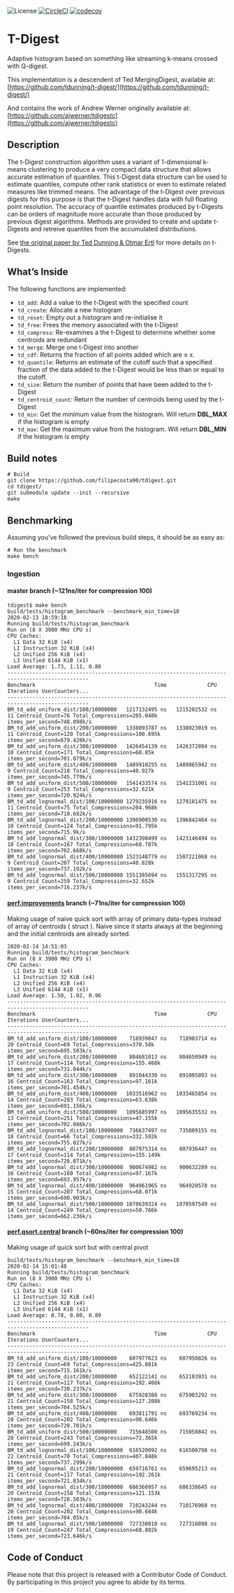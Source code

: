 
![License](https://img.shields.io/badge/License-MIT-blue.svg)
[![CircleCI](https://circleci.com/gh/RedisBloom/tdigest.svg?style=svg)](https://circleci.com/gh/RedisBloom/tdigest)
[![codecov](https://codecov.io/gh/filipecosta90/tdigest/branch/master/graph/badge.svg)](https://codecov.io/gh/filipecosta90/tdigest)
# T-Digest

Adaptive histogram based on something like streaming k-means crossed with Q-digest.


This implementation is a descendent of Ted MergingDigest, available at:
[https://github.com/tdunning/t-digest/](https://github.com/tdunning/t-digest/)


And contains the work of  Andrew Werner originally available at:
[https://github.com/ajwerner/tdigestc](https://github.com/ajwerner/tdigestc)

## Description

The t-Digest construction algorithm uses a variant of 1-dimensional
k-means clustering to produce a very compact data structure that allows
accurate estimation of quantiles. This t-Digest data structure can be
used to estimate quantiles, compute other rank statistics or even to
estimate related measures like trimmed means. The advantage of the
t-Digest over previous digests for this purpose is that the t-Digest
handles data with full floating point resolution. The accuracy of
quantile estimates produced by t-Digests can be orders of magnitude more
accurate than those produced by previous digest algorithms. Methods are
provided to create and update t-Digests and retreive quantiles from the
accumulated distributions.

See [the original paper by Ted Dunning & Otmar
Ertl](https://arxiv.org/abs/1902.04023) for more details on t-Digests.

## What’s Inside

The following functions are implemented:

  - `td_add`: Add a value to the t-Digest with the specified count
  - `td_create`: Allocate a new histogram
  - `td_reset`: Empty out a histogram and re-initialise it
  - `td_free`: Frees the memory associated with the t-Digest
  - `td_compress`: Re-examines a the t-Digest to determine whether some centroids are redundant
  - `td_merge`: Merge one t-Digest into another
  - `td_cdf`:  Returns the fraction of all points added which are &le; x.
  - `td_quantile`: Returns an estimate of the cutoff such that a specified fraction of the data added to the t-Digest would be less than or equal to the cutoff.
  - `td_size`: Return the number of points that have been added to the t-Digest
  - `td_centroid_count`: Return the number of centroids being used by the t-Digest
  - `td_min`: Get the minimum value from the histogram.  Will return __DBL_MAX__ if the histogram is empty
  - `td_max`: Get the maximum value from the histogram.  Will return __DBL_MIN__ if the histogram is empty

## Build notes

``` 
# Build
git clone https://github.com/filipecosta90/tdigest.git
cd tdigest/
git submodule update --init --recursive
make
```
## Benchmarking

Assuming you've followed the previous build steps, it should be as easy as:
``` 
# Run the benchmark
make bench
```

### Ingestion

#### master branch (~121ns/iter for compression 100)
``` 
tdigest$ make bench
build/tests/histogram_benchmark --benchmark_min_time=10
2020-02-13 18:59:18
Running build/tests/histogram_benchmark
Run on (8 X 3900 MHz CPU s)
CPU Caches:
  L1 Data 32 KiB (x4)
  L1 Instruction 32 KiB (x4)
  L2 Unified 256 KiB (x4)
  L3 Unified 6144 KiB (x1)
Load Average: 1.73, 1.11, 0.88
------------------------------------------------------------------------------------------------
Benchmark                                      Time             CPU   Iterations UserCounters...
------------------------------------------------------------------------------------------------
BM_td_add_uniform_dist/100/10000000   1217132495 ns   1215202532 ns           11 Centroid_Count=76 Total_Compressions=205.048k items_per_second=748.098k/s
BM_td_add_uniform_dist/200/10000000   1338093787 ns   1338023019 ns           11 Centroid_Count=120 Total_Compressions=100.695k items_per_second=679.428k/s
BM_td_add_uniform_dist/300/10000000   1426454139 ns   1426372894 ns           10 Centroid_Count=171 Total_Compressions=60.85k items_per_second=701.079k/s
BM_td_add_uniform_dist/400/10000000   1489910255 ns   1489865942 ns            9 Centroid_Count=218 Total_Compressions=40.927k items_per_second=745.779k/s
BM_td_add_uniform_dist/500/10000000   1541433574 ns   1541231001 ns            9 Centroid_Count=253 Total_Compressions=32.621k items_per_second=720.924k/s
BM_td_add_lognormal_dist/100/10000000 1279235916 ns   1279181475 ns           11 Centroid_Count=75 Total_Compressions=204.968k items_per_second=710.682k/s
BM_td_add_lognormal_dist/200/10000000 1396900530 ns   1396842464 ns           10 Centroid_Count=124 Total_Compressions=91.795k items_per_second=715.9k/s
BM_td_add_lognormal_dist/300/10000000 1432398499 ns   1423146494 ns           10 Centroid_Count=167 Total_Compressions=60.787k items_per_second=702.668k/s
BM_td_add_lognormal_dist/400/10000000 1523148779 ns   1507221068 ns            9 Centroid_Count=207 Total_Compressions=40.828k items_per_second=737.192k/s
BM_td_add_lognormal_dist/500/10000000 1551385694 ns   1551317295 ns            9 Centroid_Count=259 Total_Compressions=32.652k items_per_second=716.237k/s
```

#### [perf.improvements](https://github.com/filipecosta90/tdigest/tree/perf.improvements) branch (~71ns/iter for compression 100)
Making usage of naive quick sort with array of primary data-types instead of array of centroids ( struct ). Naive since it starts always at the beginning and the initial centroids are already sorted.
```
2020-02-14 14:51:03
Running build/tests/histogram_benchmark
Run on (8 X 3900 MHz CPU s)
CPU Caches:
  L1 Data 32 KiB (x4)
  L1 Instruction 32 KiB (x4)
  L2 Unified 256 KiB (x4)
  L3 Unified 6144 KiB (x1)
Load Average: 1.50, 1.02, 0.96
------------------------------------------------------------------------------------------------
Benchmark                                      Time             CPU   Iterations UserCounters...
------------------------------------------------------------------------------------------------
BM_td_add_uniform_dist/100/10000000    718939047 ns    718903714 ns           20 Centroid_Count=69 Total_Compressions=370.58k items_per_second=695.503k/s
BM_td_add_uniform_dist/200/10000000    804681013 ns    804650949 ns           17 Centroid_Count=114 Total_Compressions=155.468k items_per_second=731.044k/s
BM_td_add_uniform_dist/300/10000000    891044330 ns    891005893 ns           16 Centroid_Count=163 Total_Compressions=97.161k items_per_second=701.454k/s
BM_td_add_uniform_dist/400/10000000   1033516962 ns   1033465854 ns           14 Centroid_Count=203 Total_Compressions=63.638k items_per_second=691.156k/s
BM_td_add_uniform_dist/500/10000000   1095685997 ns   1095635532 ns           13 Centroid_Count=251 Total_Compressions=47.155k items_per_second=702.086k/s
BM_td_add_lognormal_dist/100/10000000  736637497 ns    735809155 ns           18 Centroid_Count=66 Total_Compressions=332.592k items_per_second=755.027k/s
BM_td_add_lognormal_dist/200/10000000  807975314 ns    807936447 ns           17 Centroid_Count=114 Total_Compressions=155.149k items_per_second=728.071k/s
BM_td_add_lognormal_dist/300/10000000  900674982 ns    900632289 ns           16 Centroid_Count=160 Total_Compressions=97.167k items_per_second=693.957k/s
BM_td_add_lognormal_dist/400/10000000  964961965 ns    964920578 ns           15 Centroid_Count=207 Total_Compressions=68.071k items_per_second=690.903k/s
BM_td_add_lognormal_dist/500/10000000 1078639324 ns   1078597549 ns           14 Centroid_Count=249 Total_Compressions=50.766k items_per_second=662.236k/s
```

#### [perf.qsort.central](https://github.com/filipecosta90/tdigest/tree/perf.qsort.central) branch (~60ns/iter for compression 100)
Making usage of quick sort but with central pivot
```
build/tests/histogram_benchmark --benchmark_min_time=10
2020-02-14 15:01:48
Running build/tests/histogram_benchmark
Run on (8 X 3900 MHz CPU s)
CPU Caches:
  L1 Data 32 KiB (x4)
  L1 Instruction 32 KiB (x4)
  L2 Unified 256 KiB (x4)
  L3 Unified 6144 KiB (x1)
Load Average: 0.78, 0.80, 0.89
------------------------------------------------------------------------------------------------
Benchmark                                      Time             CPU   Iterations UserCounters...
------------------------------------------------------------------------------------------------
BM_td_add_uniform_dist/100/10000000    607977623 ns    607950826 ns           23 Centroid_Count=69 Total_Compressions=425.081k items_per_second=715.161k/s
BM_td_add_uniform_dist/200/10000000    652122141 ns    652103931 ns           21 Centroid_Count=117 Total_Compressions=192.466k items_per_second=730.237k/s
BM_td_add_uniform_dist/300/10000000    675920388 ns    675903292 ns           21 Centroid_Count=158 Total_Compressions=127.208k items_per_second=704.525k/s
BM_td_add_uniform_dist/400/10000000    693811791 ns    693769234 ns           20 Centroid_Count=202 Total_Compressions=90.646k items_per_second=720.701k/s
BM_td_add_uniform_dist/500/10000000    715648500 ns    715058842 ns           20 Centroid_Count=243 Total_Compressions=72.365k items_per_second=699.243k/s
BM_td_add_lognormal_dist/100/10000000  616520092 ns    616500798 ns           22 Centroid_Count=70 Total_Compressions=407.848k items_per_second=737.299k/s
BM_td_add_lognormal_dist/200/10000000  659716761 ns    659695213 ns           21 Centroid_Count=117 Total_Compressions=192.261k items_per_second=721.834k/s
BM_td_add_lognormal_dist/300/10000000  686360957 ns    686338645 ns           20 Centroid_Count=158 Total_Compressions=121.153k items_per_second=728.503k/s
BM_td_add_lognormal_dist/400/10000000  710243244 ns    710176968 ns           20 Centroid_Count=202 Total_Compressions=90.684k items_per_second=704.05k/s
BM_td_add_lognormal_dist/500/10000000  727330010 ns    727310898 ns           19 Centroid_Count=247 Total_Compressions=68.802k items_per_second=723.646k/s
```
## Code of Conduct

Please note that this project is released with a Contributor Code of
Conduct. By participating in this project you agree to abide by its
terms.
